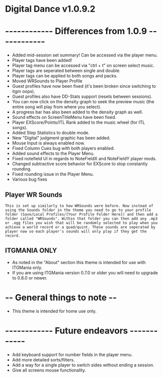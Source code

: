 # Digital Dance v1.0.9.2

# ------------ Differences from 1.0.9 ------------
- Added mid-session set summary! Can be accessed via the player menu.
- Player tags have been added!
- Player tag menu can be accessed via "ctrl + t" on screen select music.
- Player tags are seperated between single and double.
- Player tags can be applied to both songs and packs.
- Moved WRSounds to Player Profile
- Guest profiles have now been fixed (it's been broken since switching to itgm oops).
- Guest profiles also have DD-Stats support (resets between sessions).
- You can now click on the density graph to seek the preview music (the entire song will play from where you select).
- A progress bar has also been added to the density graph as well.
- Sound effects on ScreenTitleMenu have been fixed.
- Player EXScore/Points/ITL Rank added to the music wheel (for ITL songs).
- Added Step Statistics to double mode.
- New "Digital" judgment graphic has been added.
- Mouse Input is always enabled now.
- Fixed Column Cues bug with both players enabled.
- Added sound effects to the Player Menu.
- Fixed notefield UI in regards to NoteFieldX and NoteFieldY player mods.
- Changed subtractive score behavior for EXScore to stop constantly rounding.
- Fixed rounding issue in the Player Menu.
- Various bug fixes

## Player WR Sounds
	This is set up similarly to how WRSounds were before. Now instead of using the Sounds folder in the theme you need to go to your profile folder (Save/Local Profiles/[Your Profile Folder Here]) and then add a folder called "WRSounds". Within that folder you can then add any .mp3 or .ogg files you wish that will be randomly selected to play when you achieve a world record or a quad/quint. These sounds are seperated by player now so each player's sounds will only play if they get the record.

## ITGMANIA ONLY
- As noted in the "About" section this theme is intended for use with ITGMania only.
- If you are using ITGMania version 0.7.0 or older you will need to upgrade to 0.8.0 or newer.

# -- General things to note --
- This theme is intended for home use only.

# ------------ Future endeavors ------------
- Add keyboard support for number fields in the player menu.
- Add more detailed sorts/filters.
- Add a way for a single player to switch sides without ending a session.
- Give all screens mouse functionality.
